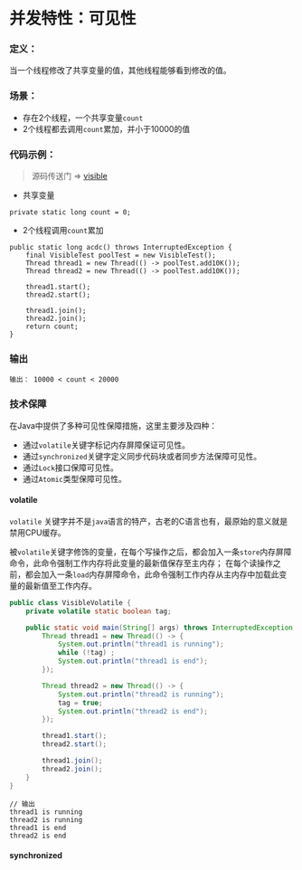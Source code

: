 # 并发特性：可见性

### 定义：
当一个线程修改了共享变量的值，其他线程能够看到修改的值。

### 场景：
+ 存在2个线程，一个共享变量`count`
+ 2个线程都去调用`count`累加，并小于10000的值

### 代码示例：

> 源码传送门 => [visible](lesson04/VisibleTest.java)

+ 共享变量
```
private static long count = 0;
```

+ 2个线程调用`count`累加
```
public static long acdc() throws InterruptedException {
    final VisibleTest poolTest = new VisibleTest();
    Thread thread1 = new Thread(() -> poolTest.add10K());
    Thread thread2 = new Thread(() -> poolTest.add10K());

    thread1.start();
    thread2.start();

    thread1.join();
    thread2.join();
    return count;
}
```

### 输出
```
输出： 10000 < count < 20000
```

### 技术保障

在Java中提供了多种可见性保障措施，这里主要涉及四种：
+ 通过`volatile`关键字标记内存屏障保证可见性。
+ 通过`synchronized`关键字定义同步代码块或者同步方法保障可见性。
+ 通过`Lock`接口保障可见性。
+ 通过`Atomic`类型保障可见性。

#### volatile
`volatile` 关键字并不是`java`语言的特产，古老的C语言也有，最原始的意义就是禁用CPU缓存。

被`volatile`关键字修饰的变量，在每个写操作之后，都会加入一条`store`内存屏障命令，此命令强制工作内存将此变量的最新值保存至主内存；
在每个读操作之前，都会加入一条`load`内存屏障命令，此命令强制工作内存从主内存中加载此变量的最新值至工作内存。
```java
public class VisibleVolatile {
    private volatile static boolean tag;

    public static void main(String[] args) throws InterruptedException {
        Thread thread1 = new Thread(() -> {
            System.out.println("thread1 is running");
            while (!tag) ;
            System.out.println("thread1 is end");
        });

        Thread thread2 = new Thread(() -> {
            System.out.println("thread2 is running");
            tag = true;
            System.out.println("thread2 is end");
        });

        thread1.start();
        thread2.start();

        thread1.join();
        thread2.join();
    }
}
```

```
// 输出
thread1 is running
thread2 is running
thread1 is end
thread2 is end
```

#### synchronized

